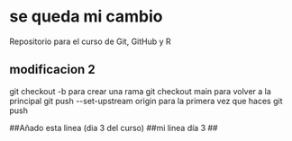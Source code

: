 # se queda mi cambio ##
Repositorio para el curso de Git, GitHub y R

## modificacion 2

git checkout -b <branchname> para crear una rama
git checkout main para volver a la principal
git push --set-upstream origin <nombre de la rama> para la primera vez que haces git push 

##Añado esta linea (dia 3 del curso)
##mi linea día 3 ##
